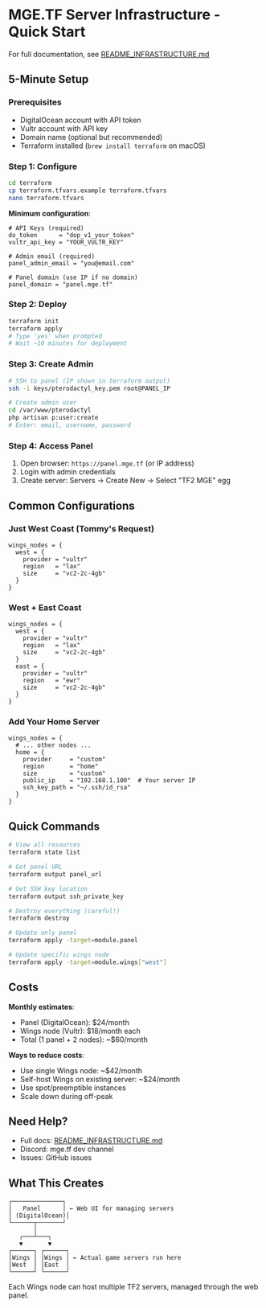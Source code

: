 # MGE.TF Server Infrastructure - Quick Start

For full documentation, see [README_INFRASTRUCTURE.md](README_INFRASTRUCTURE.md)

## 5-Minute Setup

### Prerequisites
- DigitalOcean account with API token
- Vultr account with API key  
- Domain name (optional but recommended)
- Terraform installed (`brew install terraform` on macOS)

### Step 1: Configure
```bash
cd terraform
cp terraform.tfvars.example terraform.tfvars
nano terraform.tfvars
```

**Minimum configuration**:
```hcl
# API Keys (required)
do_token      = "dop_v1_your_token"
vultr_api_key = "YOUR_VULTR_KEY"

# Admin email (required)
panel_admin_email = "you@email.com"

# Panel domain (use IP if no domain)
panel_domain = "panel.mge.tf"
```

### Step 2: Deploy
```bash
terraform init
terraform apply
# Type 'yes' when prompted
# Wait ~10 minutes for deployment
```

### Step 3: Create Admin
```bash
# SSH to panel (IP shown in terraform output)
ssh -i keys/pterodactyl_key.pem root@PANEL_IP

# Create admin user
cd /var/www/pterodactyl
php artisan p:user:create
# Enter: email, username, password
```

### Step 4: Access Panel
1. Open browser: `https://panel.mge.tf` (or IP address)
2. Login with admin credentials
3. Create server: Servers → Create New → Select "TF2 MGE" egg

## Common Configurations

### Just West Coast (Tommy's Request)
```hcl
wings_nodes = {
  west = {
    provider = "vultr"
    region   = "lax"
    size     = "vc2-2c-4gb"
  }
}
```

### West + East Coast
```hcl
wings_nodes = {
  west = {
    provider = "vultr"
    region   = "lax"
    size     = "vc2-2c-4gb"
  }
  east = {
    provider = "vultr"
    region   = "ewr"
    size     = "vc2-2c-4gb"
  }
}
```

### Add Your Home Server
```hcl
wings_nodes = {
  # ... other nodes ...
  home = {
    provider     = "custom"
    region       = "home"
    size         = "custom"
    public_ip    = "192.168.1.100"  # Your server IP
    ssh_key_path = "~/.ssh/id_rsa"
  }
}
```

## Quick Commands

```bash
# View all resources
terraform state list

# Get panel URL
terraform output panel_url

# Get SSH key location
terraform output ssh_private_key

# Destroy everything (careful!)
terraform destroy

# Update only panel
terraform apply -target=module.panel

# Update specific wings node
terraform apply -target=module.wings["west"]
```

## Costs

**Monthly estimates**:
- Panel (DigitalOcean): $24/month
- Wings node (Vultr): $18/month each
- Total (1 panel + 2 nodes): ~$60/month

**Ways to reduce costs**:
- Use single Wings node: ~$42/month
- Self-host Wings on existing server: ~$24/month
- Use spot/preemptible instances
- Scale down during off-peak

## Need Help?

- Full docs: [README_INFRASTRUCTURE.md](README_INFRASTRUCTURE.md)
- Discord: mge.tf dev channel
- Issues: GitHub issues

## What This Creates

```
┌──────────────┐
│   Panel      │ ← Web UI for managing servers
│ (DigitalOcean)│
└──────┬───────┘
       │
   ┌───┴───┐
   ▼       ▼
┌──────┐ ┌──────┐
│Wings │ │Wings │ ← Actual game servers run here
│West  │ │East  │
└──────┘ └──────┘
```

Each Wings node can host multiple TF2 servers, managed through the web panel.